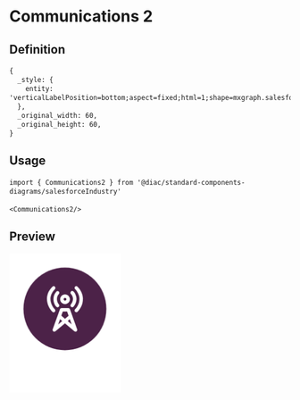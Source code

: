 # Communications 2

## Definition

```
{
  _style: { 
    entity: 'verticalLabelPosition=bottom;aspect=fixed;html=1;shape=mxgraph.salesforce.communications2;',
  },
  _original_width: 60,
  _original_height: 60,
}
```

## Usage

```
import { Communications2 } from '@diac/standard-components-diagrams/salesforceIndustry'

<Communications2/>
```

## Preview

<img src="./communications-2.png" width="200"/>
